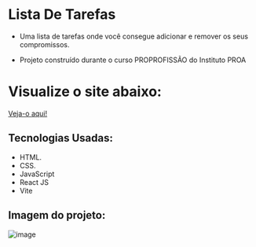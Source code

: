 # Lista De Tarefas

 -  Uma lista de tarefas onde você consegue adicionar e remover os seus compromissos.
   
 - Projeto construído durante o curso PROPROFISSÃO do Instituto PROA

# Visualize o site abaixo:
 [Veja-o aqui!](https://lista-de-tarefas-topaz-three.vercel.app/)
   
## Tecnologias Usadas:
 - HTML.
 - CSS.
 - JavaScript
 - React JS
 - Vite
   

  ## Imagem do projeto:

 ![image](https://github.com/tamiressil/ListaDeTarefas/assets/163886976/757aecb9-860a-4fc7-8f7d-663499232382)



 




